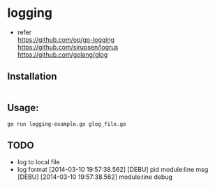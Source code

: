 # logging

* refer</br>
    https://github.com/op/go-logging</br>
    https://github.com/sirupsen/logrus</br>
    https://github.com/golang/glog</br>

## Installation

```

```

## Usage:

```
go run logging-example.go glog_file.go

```

## TODO
* log to local file
* log format
    [2014-03-10 19:57:38.562] [DEBU] pid module:line msg</br>
    [DEBU] [2014-03-10 19:57:38.562] module:line debug</br>
